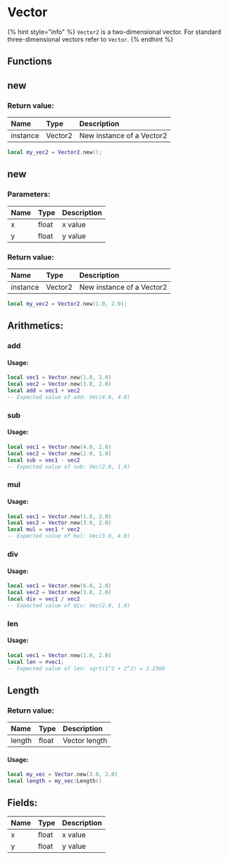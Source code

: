 # Vector

{% hint style="info" %}
`Vector2` is a two-dimensional vector. For standard three-dimensional vectors refer to `Vector`.
{% endhint %}

## Functions

## new

### Return value:

| Name | Type | Description |
| :--- | :--- | :--- |
| instance | Vector2 | New instance of a Vector2 |

```lua
local my_vec2 = Vector2.new();
```

## new

### Parameters:

| Name | Type | Description |
| :--- | :--- | :--- |
| x | float | x value |
| y | float | y value |


### Return value:

| Name | Type | Description |
| :--- | :--- | :--- |
| instance | Vector2 | New instance of a Vector2 |

```lua
local my_vec2 = Vector2.new(1.0, 2.0);
```

## Arithmetics:

### add

#### Usage:
```lua
local vec1 = Vector.new(1.0, 2.0)
local vec2 = Vector.new(3.0, 2.0)
local add = vec1 + vec2
-- Expected value of add: Vec(4.0, 4.0)
```

### sub

#### Usage:
```lua
local vec1 = Vector.new(4.0, 2.0)
local vec2 = Vector.new(2.0, 1.0)
local sub = vec1 - vec2
-- Expected value of sub: Vec(2.0, 1.0)
```

### mul

#### Usage:
```lua
local vec1 = Vector.new(1.0, 2.0)
local vec2 = Vector.new(3.0, 2.0)
local mul = vec1 * vec2
-- Expected value of mul: Vec(3.0, 4.0)
```

### div

#### Usage:
```lua
local vec1 = Vector.new(6.0, 2.0)
local vec2 = Vector.new(3.0, 2.0)
local div = vec1 / vec2
-- Expected value of div: Vec(2.0, 1.0)
```

### len

#### Usage:
```lua
local vec1 = Vector.new(1.0, 2.0)
local len = #vec1;
-- Expected value of len: sqrt(1^2 + 2^2) = 2.2360
```

## Length

### Return value:

| Name | Type | Description |
| :--- | :--- | :--- |
| length | float | Vector length|

#### Usage:
```lua
local my_vec = Vector.new(3.0, 2.0)
local length = my_vec:Length()
```

## Fields:

| Name | Type | Description |
| :--- | :--- | :--- |
| x | float | x value |
| y | float | y value |
